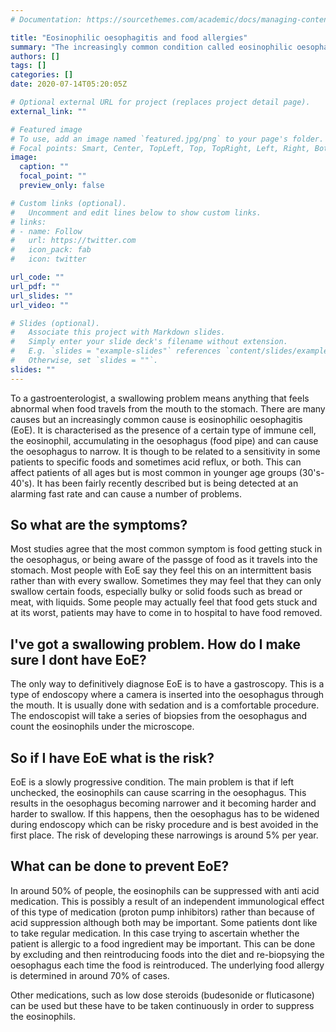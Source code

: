```yaml
---
# Documentation: https://sourcethemes.com/academic/docs/managing-content/

title: "Eosinophilic oesophagitis and food allergies"
summary: "The increasingly common condition called eosinophilic oesophagitis and its relationship to food"
authors: []
tags: []
categories: []
date: 2020-07-14T05:20:05Z

# Optional external URL for project (replaces project detail page).
external_link: ""

# Featured image
# To use, add an image named `featured.jpg/png` to your page's folder.
# Focal points: Smart, Center, TopLeft, Top, TopRight, Left, Right, BottomLeft, Bottom, BottomRight.
image:
  caption: ""
  focal_point: ""
  preview_only: false

# Custom links (optional).
#   Uncomment and edit lines below to show custom links.
# links:
# - name: Follow
#   url: https://twitter.com
#   icon_pack: fab
#   icon: twitter

url_code: ""
url_pdf: ""
url_slides: ""
url_video: ""

# Slides (optional).
#   Associate this project with Markdown slides.
#   Simply enter your slide deck's filename without extension.
#   E.g. `slides = "example-slides"` references `content/slides/example-slides.md`.
#   Otherwise, set `slides = ""`.
slides: ""
---
```

To a gastroenterologist, a swallowing problem means anything that feels abnormal when food travels from the mouth to the stomach. There are many causes but an increasingly common cause is eosinophilic oesophagitis (EoE). It is characterised as the presence of a certain type of immune cell, the eosinophil, accumulating in the oesophagus (food pipe) and can cause the oesophagus to narrow. It is though to be related to a sensitivity in some patients to specific foods and sometimes acid reflux, or both.  This can affect patients of all ages but is most common in younger age groups (30's-40's). It has been fairly recently described but is being detected at an alarming fast rate and can cause a number of problems.


## So what are the symptoms?

Most studies agree that the most common symptom is food getting stuck in the oesophagus, or being aware of the passge of food as it travels into the stomach. Most people with EoE say they feel this on an intermittent basis rather than with every swallow. Sometimes they may feel that they can only swallow certain foods, especially bulky or solid foods such as bread or meat, with liquids. Some people may actually feel that food gets stuck and at its worst, patients may have to come in to hospital to have food removed. 

## I've got a swallowing problem. How do I make sure I dont have EoE?

The only way to definitively diagnose EoE is to have a gastroscopy. This is a type of endoscopy where a camera is inserted into the oesophagus through the mouth. It is usually done with sedation and is a comfortable procedure. The endoscopist will take a series of biopsies from the oesophagus and count the eosinophils under the microscope.

## So if I have EoE what is the risk?

EoE is a slowly progressive condition. The main problem is that if left unchecked, the eosinophils can cause scarring in the oesophagus. This results in the oesophagus becoming narrower and it becoming harder and harder to swallow. If this happens, then the oesophagus has to be widened during endoscopy which can be risky procedure and is best avoided in the first place. The risk of developing these narrowings is around 5% per year.

## What can be done to prevent EoE?

In around 50% of people, the eosinophils can be suppressed with anti acid medication. This is possibly a result of an independent immunological effect of this type of medication (proton pump inhibitors) rather than because of acid suppression although both may be important.
Some patients dont like to take regular medication. In this case trying to ascertain whether the patient is allergic to a food ingredient may be important. This can be done by excluding and then reintroducing foods into the diet and re-biopsying the oesophagus each time the food is reintroduced. The underlying food allergy is determined in around 70% of cases.

Other medications, such as low dose steroids (budesonide or fluticasone) can be used but these have to be taken continuously in order to suppress the eosinophils.




